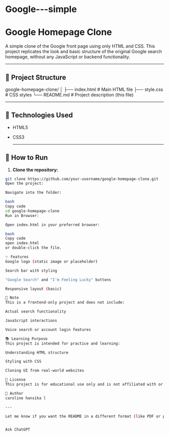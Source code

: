 # Google---simple
# Google Homepage Clone

A simple clone of the Google front page using only HTML and CSS. This project replicates the look and basic structure of the original Google search homepage, without any JavaScript or backend functionality.

---

## 📁 Project Structure

google-homepage-clone/
│
├── index.html # Main HTML file
├── style.css # CSS styles
└── README.md # Project description (this file)


---

## 🔧 Technologies Used

- HTML5
- CSS3

  ---

## 🚀 How to Run

1. **Clone the repository:**

```bash
git clone https://github.com/your-username/google-homepage-clone.git
Open the project:

Navigate into the folder:

bash
Copy code
cd google-homepage-clone
Run in Browser:

Open index.html in your preferred browser:

bash
Copy code
open index.html
or double-click the file.

✨ Features
Google logo (static image or placeholder)

Search bar with styling

"Google Search" and "I'm Feeling Lucky" buttons

Responsive layout (basic)

📌 Note
This is a frontend-only project and does not include:

Actual search functionality

JavaScript interactions

Voice search or account login features

📚 Learning Purpose
This project is intended for practice and learning:

Understanding HTML structure

Styling with CSS

Cloning UI from real-world websites

📝 License
This project is for educational use only and is not affiliated with or endorsed by Google.

👤 Author
caroline hansika l

---

Let me know if you want the README in a different format (like PDF or plain text) or want to include a live link (like GitHub Pages deployment).


Ask ChatGPT
